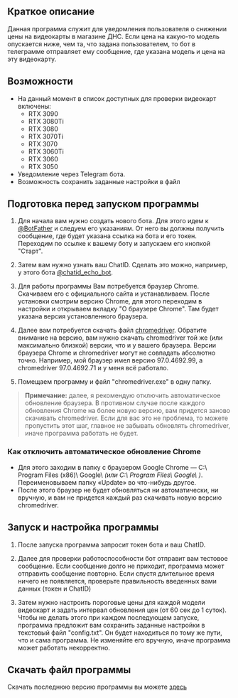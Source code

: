 ## Краткое описание

Данная программа служит для уведомления пользователя о снижении цены на видеокарты в магазине ДНС. 
Если цена на какую-то модель опускается ниже, чем та, что задана пользователем, то бот в телеграмме отправляет ему сообщение, где указана модель и цена на эту видеокарту. 


## Возможности
- На данный момент в список доступных для проверки видеокарт включены: 
    - RTX 3090
    - RTX 3080Ti 
    - RTX 3080 
    - RTX 3070Ti 
    - RTX 3070
    - RTX 3060Ti
    - RTX 3060 
    - RTX 3050
- Уведомление через Telegram бота.
- Возможность сохранить заданные настройки в файл 

## Подготовка перед запуском программы
1. Для начала вам нужно создать нового бота. Для этого идем к [@BotFather](https://telegram.me/BotFather) и следуем его указаниям. От него вы должны получить сообщение, где будет указана ссылка на бота и его токен.
Переходим по ссылке к вашему боту и запускаем его кнопкой "Старт".

2. Затем вам нужно узнать ваш ChatID. Сделать это можно, например, у этого бота [@chatid_echo_bot](https://telegram.me/chatid_echo_bot).
3. Для работы программы Вам потребуется браузер Chrome. Скачиваем его с официального сайта и устанавливаем. 
После установки смотрим версию Chrome, для этого переходим в настройки и открываем вкладку "О браузере Chrome". Там будет указана версия установленного браузера.

4. Далее вам потребуется скачать файл [chromedriver](https://chromedriver.chromium.org). Обратите внимание на версию, вам нужно скачать chromedriver той же 
(или максимально близкой) версии, что и у вашего браузера. Версии браузера Chrome и chromedriver могут не совпадать абсолютно точно. Например, мой браузер имел 
версию 97.0.4692.99, а chromedriver 97.0.4692.71 и у меня всё работало.

5. Помещаем программу и файл "chromedriver.exe" в одну папку.

> **Примечание:** далее, я рекомендую отключить автоматическое обновление браузера. В противном случае после каждого обновления Chrome на более новую версию, вам придется заново скачивать chromedriver. Если для вас это не проблема, то можете пропустить этот шаг, главное не забывать обновлять chromedriver, иначе программа работать не будет.

### Как отключить автоматическое обновление Chrome
  - Для этого заходим в папку с браузером Google Chrome — C:\ Program Files (x86)\ Google\  *(или C:\ Program Files\ Google\ )*. Переименовываем папку «Update» во что-нибудь другое.
  - После этого браузер не будет обновляться ни автоматически, ни вручную, и вам не придется каждый раз скачивать новую версию chromedriver.

## Запуск и настройка программы
1. После запуска программа запросит токен бота и ваш ChatID. 
2. Далее для проверки работоспособности бот отправит вам тестовое сообщение. 
Если сообщение долго не приходит, программа может отправить сообщение повторно. Если спустя длительное время ничего не появляется, проверьте правильность 
введенных вами данных (токен и ChatID)

3. Затем нужно настроить пороговые цены для каждой модели видеокарт и задать интервал обновления цен (от 60 сек до 1 суток).  
Чтобы не делать этого при каждом последующем запуске, программа предложит вам сохранить заданные настройки в текстовый файл "config.txt". Он будет находиться по 
тому же пути, что и сама программа. Не изменяйте его вручную, иначе программа может работать некорректно.

## Скачать файл программы
Скачать последнюю версию программы вы можете [здесь](https://github.com/BotWaw/DNS_check_videocards/releases)


